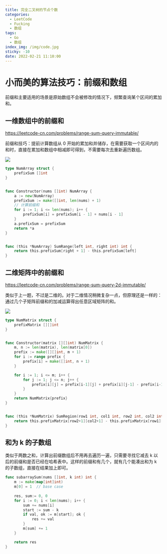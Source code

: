 ```yaml
---
title: 完全二叉树的节点个数
categories:
  - LeetCode
  - Fucking
  - 数组
tags:
  - Go
  - 数组
index_img: /img/code.jpg
sticky: -10
date: 2022-02-21 11:10:00
---
```


# 小而美的算法技巧：前缀和数组

前缀和主要适用的场景是原始数组不会被修改的情况下，频繁查询某个区间的累加和。

## 一维数组中的前缀和

https://leetcode-cn.com/problems/range-sum-query-immutable/

前缀和技巧：提前计算数组从 0 开始的累加和并储存，在需要获取一个区间内的和时，直接在累加和数组中相减即可得到，不需要每次去重新遍历数组。

![](https://labuladong.gitee.io/algo/images/%e5%b7%ae%e5%88%86%e6%95%b0%e7%bb%84/1.jpeg)

```go
type NumArray struct {
    prefixSum []int
}


func Constructor(nums []int) NumArray {
    a := new(NumArray)
    prefixSum := make([]int, len(nums) + 1)
    // 计算前缀和
    for i := 1; i <= len(nums); i++ {
        prefixSum[i] = prefixSum[i - 1] + nums[i - 1]
    }
    a.prefixSum = prefixSum
    return *a
}


func (this *NumArray) SumRange(left int, right int) int {
    return this.prefixSum[right + 1] - this.prefixSum[left]
}
```

## 二维矩阵中的前缀和

https://leetcode-cn.com/problems/range-sum-query-2d-immutable/

类似于上一题，不过是二维的。对于二维情况稍微复杂一点，但原理还是一样的：通过几个子矩阵前缀和的加减运算得出任意区域矩阵的和。

![](https://labuladong.gitee.io/algo/images/%e5%89%8d%e7%bc%80%e5%92%8c/5.png)

```go
type NumMatrix struct {
    prefixMatrix [][]int
}


func Constructor(matrix [][]int) NumMatrix {
    m, n := len(matrix), len(matrix[0])
    prefix := make([][]int, m + 1)
    for i := range prefix {
        prefix[i] = make([]int, n + 1)
    }

    for i := 1; i <= m; i++ {
        for j := 1; j <= n; j++ {
            prefix[i][j] = prefix[i-1][j] + prefix[i][j-1] - prefix[i-1][j-1] + matrix[i-1][j-1]
        }
    }
    return NumMatrix{prefix}
}


func (this *NumMatrix) SumRegion(row1 int, col1 int, row2 int, col2 int) int {
    return this.prefixMatrix[row2+1][col2+1] - this.prefixMatrix[row1][col2+1] - this.prefixMatrix[row2+1][col1] + this.prefixMatrix[row1][col1]
}
```

## 和为 k 的子数组

类似于两数之和，计算出前缀数组后不用再去遍历一遍，只需要寻找它减去 k 以后的前缀和是否已经在哈希表中。这样的前缀和有几个，就有几个能凑出和为 k 的子数组，直接在结果加上即可。

```go
func subarraySum(nums []int, k int) int {
    m := make(map[int]int)
    m[0] = 1  // base case
    
    res, sum:= 0, 0
    for i := 0; i < len(nums); i++ {
        sum += nums[i]
        start := sum - k
        if val, ok := m[start]; ok {
            res += val
        }
        m[sum] += 1
    }

    return res
}
```
